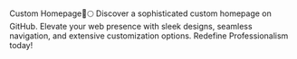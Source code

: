 Custom Homepage🚀🌕
Discover a sophisticated custom homepage on GitHub. Elevate your web presence with sleek designs, seamless navigation, and extensive customization options. Redefine Professionalism today!
